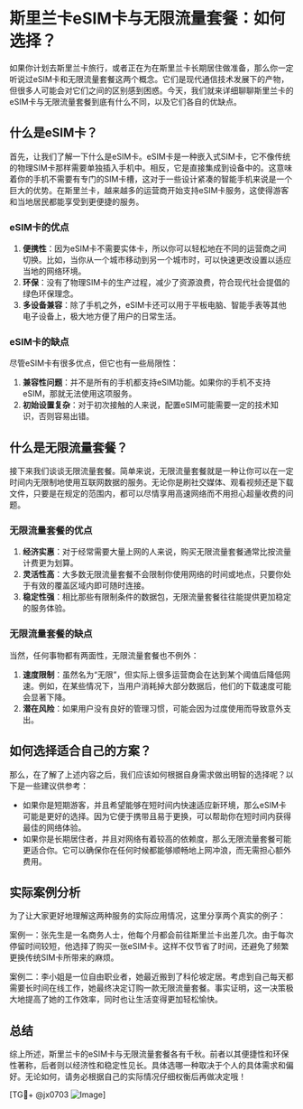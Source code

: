# 斯里兰卡eSIM卡与无限流量套餐：如何选择？

如果你计划去斯里兰卡旅行，或者正在为在斯里兰卡长期居住做准备，那么你一定听说过eSIM卡和无限流量套餐这两个概念。它们是现代通信技术发展下的产物，但很多人可能会对它们之间的区别感到困惑。今天，我们就来详细聊聊斯里兰卡的eSIM卡与无限流量套餐到底有什么不同，以及它们各自的优缺点。

## 什么是eSIM卡？

首先，让我们了解一下什么是eSIM卡。eSIM卡是一种嵌入式SIM卡，它不像传统的物理SIM卡那样需要单独插入手机中。相反，它是直接集成到设备中的。这意味着你的手机不需要有专门的SIM卡槽，这对于一些设计紧凑的智能手机来说是一个巨大的优势。在斯里兰卡，越来越多的运营商开始支持eSIM卡服务，这使得游客和当地居民都能享受到更便捷的服务。

### eSIM卡的优点

1. **便携性**：因为eSIM卡不需要实体卡，所以你可以轻松地在不同的运营商之间切换。比如，当你从一个城市移动到另一个城市时，可以快速更改设置以适应当地的网络环境。
2. **环保**：没有了物理SIM卡的生产过程，减少了资源浪费，符合现代社会提倡的绿色环保理念。
3. **多设备兼容**：除了手机之外，eSIM卡还可以用于平板电脑、智能手表等其他电子设备上，极大地方便了用户的日常生活。

### eSIM卡的缺点

尽管eSIM卡有很多优点，但它也有一些局限性：

1. **兼容性问题**：并不是所有的手机都支持eSIM功能。如果你的手机不支持eSIM，那就无法使用这项服务。
2. **初始设置复杂**：对于初次接触的人来说，配置eSIM可能需要一定的技术知识，否则容易出错。

## 什么是无限流量套餐？

接下来我们谈谈无限流量套餐。简单来说，无限流量套餐就是一种让你可以在一定时间内无限制地使用互联网数据的服务。无论你是刷社交媒体、观看视频还是下载文件，只要是在规定的范围内，都可以尽情享用高速网络而不用担心超量收费的问题。

### 无限流量套餐的优点

1. **经济实惠**：对于经常需要大量上网的人来说，购买无限流量套餐通常比按流量计费更为划算。
2. **灵活性高**：大多数无限流量套餐不会限制你使用网络的时间或地点，只要你处于有效的覆盖区域内即可随时连接。
3. **稳定性强**：相比那些有限制条件的数据包，无限流量套餐往往能提供更加稳定的服务体验。

### 无限流量套餐的缺点

当然，任何事物都有两面性，无限流量套餐也不例外：

1. **速度限制**：虽然名为“无限”，但实际上很多运营商会在达到某个阈值后降低网速。例如，在某些情况下，当用户消耗掉大部分数据后，他们的下载速度可能会显著下降。
2. **潜在风险**：如果用户没有良好的管理习惯，可能会因为过度使用而导致意外支出。

## 如何选择适合自己的方案？

那么，在了解了上述内容之后，我们应该如何根据自身需求做出明智的选择呢？以下是一些建议供参考：

- 如果你是短期游客，并且希望能够在短时间内快速适应新环境，那么eSIM卡可能是更好的选择。因为它便于携带且易于更换，可以帮助你在短时间内获得最佳的网络体验。
- 如果你是长期居住者，并且对网络有着较高的依赖度，那么无限流量套餐可能更适合你。它可以确保你在任何时候都能够顺畅地上网冲浪，而无需担心额外费用。

## 实际案例分析

为了让大家更好地理解这两种服务的实际应用情况，这里分享两个真实的例子：

案例一：张先生是一名商务人士，他每个月都会前往斯里兰卡出差几次。由于每次停留时间较短，他选择了购买一张eSIM卡。这样不仅节省了时间，还避免了频繁更换传统SIM卡所带来的麻烦。

案例二：李小姐是一位自由职业者，她最近搬到了科伦坡定居。考虑到自己每天都需要长时间在线工作，她最终决定订购一款无限流量套餐。事实证明，这一决策极大地提高了她的工作效率，同时也让生活变得更加轻松愉快。

## 总结

综上所述，斯里兰卡的eSIM卡与无限流量套餐各有千秋。前者以其便捷性和环保性著称，后者则以经济性和稳定性见长。具体选哪一种取决于个人的具体需求和偏好。无论如何，请务必根据自己的实际情况仔细权衡后再做决定哦！

[TG💪+ @jx0703 ![Image](https://github.com/user-attachments/assets/dbca1d08-cadb-493c-b0ec-ad6f7a83f270)]
